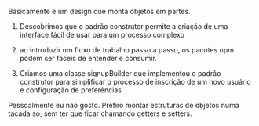 Basicamente é um design que monta objetos em partes.

1. Descobrimos que o padrão construtor permite a criação de uma interface fácil de usar para um processo complexo

2. ao introduzir um fluxo de trabalho passo a passo, os pacotes npm podem ser fáceis de entender e consumir.

3. Criamos uma classe signupBuilder que implementou o padrão construtor para simplificar o processo de inscrição de um novo usuário e configuração de preferências

Pessoalmente eu não gosto. Prefiro montar estruturas de objetos numa tacada só, sem ter que ficar chamando getters e setters.
